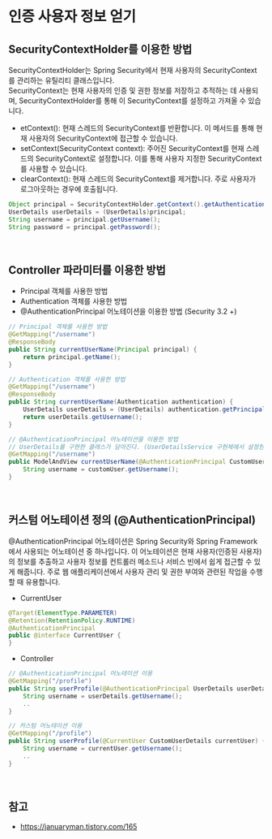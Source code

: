 # 인증 사용자 정보 얻기

## SecurityContextHolder를 이용한 방법

SecurityContextHolder는 Spring Security에서 현재 사용자의 SecurityContext를 관리하는 유틸리티 클래스입니다.  
SecurityContext는 현재 사용자의 인증 및 권한 정보를 저장하고 추적하는 데 사용되며, SecurityContextHolder를 통해 이 SecurityContext를 설정하고 가져올 수 있습니다.  
 - etContext(): 현재 스레드의 SecurityContext를 반환합니다. 이 메서드를 통해 현재 사용자의 SecurityContext에 접근할 수 있습니다.
 - setContext(SecurityContext context): 주어진 SecurityContext를 현재 스레드의 SecurityContext로 설정합니다. 이를 통해 사용자 지정한 SecurityContext를 사용할 수 있습니다.
 - clearContext(): 현재 스레드의 SecurityContext를 제거합니다. 주로 사용자가 로그아웃하는 경우에 호출됩니다.

```Java
Object principal = SecurityContextHolder.getContext().getAuthentication().getPrincipal(); 
UserDetails userDetails = (UserDetails)principal; 
String username = principal.getUsername(); 
String password = principal.getPassword();
```

<br/>

## Controller 파라미터를 이용한 방법
 - Principal 객체를 사용한 방법
 - Authentication 객체를 사용한 방법
 - @AuthenticationPrincipal 어노테이션을 이용한 방법 (Security 3.2 +)
```Java
// Principal 객체를 사용한 방법
@GetMapping("/username") 
@ResponseBody 
public String currentUserName(Principal principal) { 
    return principal.getName();
} 

// Authentication 객체를 사용한 방법
@GetMapping("/username") 
@ResponseBody 
public String currentUserName(Authentication authentication) { 
    UserDetails userDetails = (UserDetails) authentication.getPrincipal(); 
    return userDetails.getUsername(); 
}

// @AuthenticationPrincipal 어노테이션을 이용한 방법
// UserDetails를 구현한 클래스가 담아진다. (UserDetailsService 구현체에서 설정한)
@GetMapping("/username") 
public ModelAndView currentUserName(@AuthenticationPrincipal CustomUser customUser) { 
    String username = customUser.getUsername(); 
} 
```

<br/>

## 커스텀 어노테이션 정의 (@AuthenticationPrincipal)

@AuthenticationPrincipal 어노테이션은 Spring Security와 Spring Framework에서 사용되는 어노테이션 중 하나입니다. 이 어노테이션은 현재 사용자(인증된 사용자)의 정보를 추출하고 사용자 정보를 컨트롤러 메소드나 서비스 빈에서 쉽게 접근할 수 있게 해줍니다. 주로 웹 애플리케이션에서 사용자 관리 및 권한 부여와 관련된 작업을 수행할 때 유용합니다.  


 - CurrentUser
```Java
@Target(ElementType.PARAMETER)
@Retention(RetentionPolicy.RUNTIME)
@AuthenticationPrincipal
public @interface CurrentUser {
}
```

 - Controller
```Java
// @AuthenticationPrincipal 어노테이션 이용
@GetMapping("/profile")
public String userProfile(@AuthenticationPrincipal UserDetails userDetails) {
    String username = userDetails.getUsername();
    ..
}

// 커스텀 어노테이션 이용
@GetMapping("/profile")
public String userProfile(@CurrentUser CustomUserDetails currentUser) {
    String username = currentUser.getUsername();
    ..
}
```

<br/>

## 참고
 - https://januaryman.tistory.com/165
